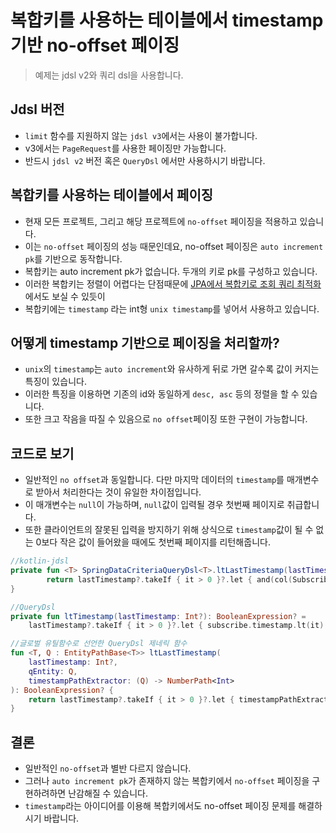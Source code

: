 # 복합키를 사용하는 테이블에서 timestamp 기반 no-offset 페이징
> 예제는 jdsl v2와 쿼리 dsl을 사용합니다.

## Jdsl 버전
* `limit` 함수를 지원하지 않는 `jdsl v3`에서는 사용이 불가합니다.
* v3에서는 `PageRequest`를 사용한 페이징만 가능합니다.
* 반드시 `jdsl v2` 버전 혹은 `QueryDsl` 에서만 사용하시기 바랍니다.

## 복합키를 사용하는 테이블에서 페이징
* 현재 모든 프로젝트, 그리고 해당 프로젝트에 `no-offset` 페이징을 적용하고 있습니다.
* 이는 `no-offset` 페이징의 성능 때문인데요, no-offset 페이징은 `auto increment pk`를 기반으로 동작합니다.
* 복합키는 auto increment pk가 없습니다. 두개의 키로 pk를 구성하고 있습니다.
* 이러한 복합키는 정렬이 어렵다는 단점때문에 [JPA에서 복합키로 조회 쿼리 최적화](https://github.com/liveforone/howru/blob/master/Documents/COMPOSITE_KEY_IN_JPA.md) 에서도 보실 수 있듯이
* 복합키에는 `timestamp` 라는 int형 `unix timestamp`를 넣어서 사용하고 있습니다.

## 어떻게 timestamp 기반으로 페이징을 처리할까?
* `unix`의 `timestamp`는 `auto increment`와 유사하게 뒤로 가면 갈수록 값이 커지는 특징이 있습니다.
* 이러한 특징을 이용하면 기존의 id와 동일하게 `desc, asc` 등의 정렬을 할 수 있습니다.
* 또한 크고 작음을 따질 수 있음으로 `no offset`페이징 또한 구현이 가능합니다.

## 코드로 보기
* 일반적인 `no offset`과 동일합니다. 다만 마지막 데이터의 `timestamp`를 매개변수로 받아서 처리한다는 것이 유일한 차이점입니다.
* 이 매개변수는 `null`이 가능하며, `null`값이 입력될 경우 첫번째 페이지로 취급합니다.
* 또한 클라이언트의 잘못된 입력을 방지하기 위해 상식으로 `timestamp`값이 될 수 없는 0보다 작은 값이 들어왔을 때에도 첫번째 페이지를 리턴해줍니다.
```kotlin
//kotlin-jdsl
private fun <T> SpringDataCriteriaQueryDsl<T>.ltLastTimestamp(lastTimestamp: Int?): PredicateSpec? {
        return lastTimestamp?.takeIf { it > 0 }?.let { and(col(Subscribe::timestamp).lessThan(it)) }
}

//QueryDsl
private fun ltTimestamp(lastTimestamp: Int?): BooleanExpression? =
    lastTimestamp?.takeIf { it > 0 }?.let { subscribe.timestamp.lt(it) }

//글로벌 유틸함수로 선언한 QueryDsl 제네릭 함수
fun <T, Q : EntityPathBase<T>> ltLastTimestamp(
    lastTimestamp: Int?,
    qEntity: Q,
    timestampPathExtractor: (Q) -> NumberPath<Int>
): BooleanExpression? {
    return lastTimestamp?.takeIf { it > 0 }?.let { timestampPathExtractor(qEntity).lt(it) }
}
```

## 결론
* 일반적인 `no-offset`과 별반 다르지 않습니다.
* 그러나 `auto increment pk`가 존재하지 않는 복합키에서 `no-offset` 페이징을 구현하려하면 난감해질 수 있습니다.
* `timestamp`라는 아이디어를 이용해 복합키에서도 no-offset 페이징 문제를 해결하시기 바랍니다.
